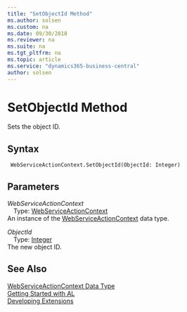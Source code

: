 ```yaml
---
title: "SetObjectId Method"
ms.author: solsen
ms.custom: na
ms.date: 09/30/2018
ms.reviewer: na
ms.suite: na
ms.tgt_pltfrm: na
ms.topic: article
ms.service: "dynamics365-business-central"
author: solsen
---
```

[//]: # (START>DO_NOT_EDIT)
[//]: # (IMPORTANT:Do not edit any of the content between here and the END>DO_NOT_EDIT.)
[//]: # (Any modifications should be made in the .resx files in the ModernDev repo.)
# SetObjectId Method
Sets the object ID.

## Syntax
```
 WebServiceActionContext.SetObjectId(ObjectId: Integer)
```
## Parameters
*WebServiceActionContext*  
&emsp;Type: [WebServiceActionContext](webserviceactioncontext-data-type.md)  
An instance of the [WebServiceActionContext](webserviceactioncontext-data-type.md) data type.  

*ObjectId*  
&emsp;Type: [Integer](integer-data-type.md)  
The new object ID.  



[//]: # (IMPORTANT: END>DO_NOT_EDIT)
## See Also
[WebServiceActionContext Data Type](webserviceactioncontext-data-type.md)  
[Getting Started with AL](../devenv-get-started.md)  
[Developing Extensions](../devenv-dev-overview.md)